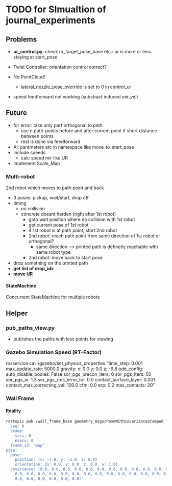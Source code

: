 # TODO for SImualtion of journal_experiments

## Problems

- **ur_control.py**: check ur_target_pose_base etc.: ur is more or less staying at start_pose

- Twist Controller: orientation control correct?

- No PointCloud!
  - lateral_nozzle_pose_override is set to 0 in control_ur

- speed feedforward not working (substract induced mir_vel)

## Future
- for error: take only part orthogonal to path
  - use n path-points before and after current point if short distance between points
  - rest is done via feedforward
- All parameters etc in namespace like move_to_start_pose
- Include speeds
  - calc speed mir like UR
- Implement Scale_Map

### Multi-robot
2nd robot which moves to path point and back
- 3 poses: pickup, wait/start, drop off
- timing
  - no collision
  - concrete doesnt harden (right after 1st robot)
    - goto wait position where no collision with 1st robot
    - get current pose of 1st robot
    - if 1st robot is at path point, start 2nd robot
    - 2nd robot: reach path point from same direction of 1st robot or orthogonal?
      - same direction --> printed path is definetly reachable with same robot type
    - 2nd robot: move back to start pose
- drop something on the printed path
- **get list of drop_idx**
- **move UR**

#### StateMachine
Concurrent StateMachine for multiple robots



## Helper
### **pub_paths_view.py**
- publishes the paths with less points for viewing

### Gazebo Simulation Speed (RT-Factor)
rosservice call /gazebo/set_physics_properties "time_step: 0.001
max_update_rate: 5000.0
gravity: 
  x: 0.0
  y: 0.0
  z: -9.8
ode_config: 
  auto_disable_bodies: False
  sor_pgs_precon_iters: 0
  sor_pgs_iters: 50
  sor_pgs_w: 1.3
  sor_pgs_rms_error_tol: 0.0
  contact_surface_layer: 0.001
  contact_max_correcting_vel: 100.0
  cfm: 0.0
  erp: 0.2
  max_contacts: 20"

### Wall Frame

#### Reality

```bash
rostopic pub /wall_frame_base geometry_msgs/PoseWithCovarianceStamped "header:
  seq: 0
  stamp:
    secs: 0
    nsecs: 0
  frame_id: 'map'
pose:
  pose:
    position: {x: -7.0, y: -2.0, z: 0.0}
    orientation: {x: 0.0, y: 0.0, z: 0.0, w: 1.0}
  covariance: [0.0, 0.0, 0.0, 0.0, 0.0, 0.0, 0.0, 0.0, 0.0, 0.0, 0.0, 0.0, 0.0, 0.0,
    0.0, 0.0, 0.0, 0.0, 0.0, 0.0, 0.0, 0.0, 0.0, 0.0, 0.0, 0.0, 0.0, 0.0, 0.0, 0.0,
    0.0, 0.0, 0.0, 0.0, 0.0, 0.0]"
```